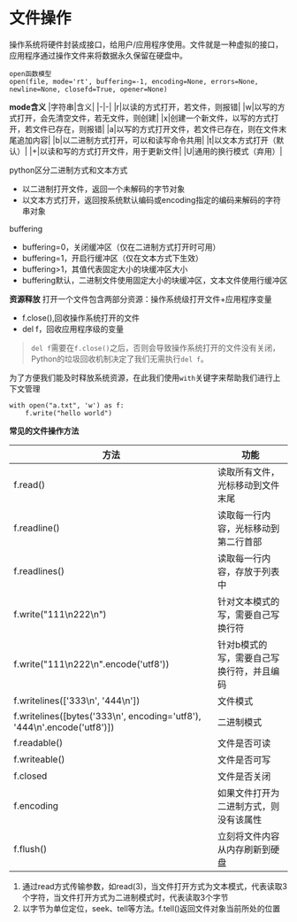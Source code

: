 # 文件操作
操作系统将硬件封装成接口，给用户/应用程序使用。文件就是一种虚拟的接口，应用程序通过操作文件来将数据永久保留在硬盘中。
```
open函数模型
open(file, mode='rt', buffering=-1, encoding=None, errors=None, newline=None, closefd=True, opener=None)
```
**mode含义**
|字符串|含义|
|-|-|
|r|以读的方式打开，若文件，则报错|
|w|以写的方式打开，会先清空文件，若无文件，则创建|
|x|创建一个新文件，以写的方式打开，若文件已存在，则报错|
|a|以写的方式打开文件，若文件已存在，则在文件末尾追加内容|
|b|以二进制方式打开，可以和读写命令共用|
|t|以文本方式打开（默认）|
|+|以读和写的方式打开文件，用于更新文件|
|U|通用的换行模式（弃用）|

python区分二进制方式和文本方式
+ 以二进制打开文件，返回一个未解码的字节对象
+ 以文本方式打开，返回按系统默认编码或encoding指定的编码来解码的字符串对象

buffering
+ buffering=0，关闭缓冲区（仅在二进制方式打开时可用）
+ buffering=1，开启行缓冲区（仅在文本方式下生效）
+ buffering>1，其值代表固定大小的块缓冲区大小
+ buffering默认，二进制文件使用固定大小的块缓冲区，文本文件使用行缓冲区

**资源释放**
打开一个文件包含两部分资源：操作系统级打开文件+应用程序变量
+ f.close(),回收操作系统打开的文件
+ del f，回收应用程序级的变量

> `del f`需要在`f.close()`之后，否则会导致操作系统打开的文件没有关闭，Python的垃圾回收机制决定了我们无需执行`del f`。

为了方便我们能及时释放系统资源，在此我们使用`with`关键字来帮助我们进行上下文管理
```
with open("a.txt", 'w') as f:
	f.write("hello world")
```
**常见的文件操作方法**

|方法|功能|
|-|-|
|f.read()|读取所有文件，光标移动到文件末尾|
|f.readline()|读取每一行内容，光标移动到第二行首部|
|f.readlines()|读取每一行内容，存放于列表中|
|f.write("111\n222\n")|针对文本模式的写，需要自己写换行符|
|f.write("111\n222\n".encode('utf8'))|针对b模式的写，需要自己写换行符，并且编码|
|f.writelines(['333\n', '444\n'])|文件模式|
|f.writelines([bytes('333\n', encoding='utf8'), '444\n'.encode('utf8')])|二进制模式|
|f.readable()|文件是否可读|
|f.writeable()|文件是否可写|
|f.closed|文件是否关闭|
|f.encoding|如果文件打开为二进制方式，则没有该属性|
|f.flush()|立刻将文件内容从内存刷新到硬盘|

1. 通过read方式传输参数，如read(3)，当文件打开方式为文本模式，代表读取3个字符，当文件打开方式为二进制模式时，代表读取3个字节
2. 以字节为单位定位，seek、tell等方法。f.tell()返回文件对象当前所处的位置
